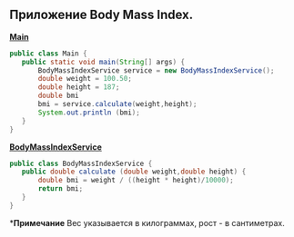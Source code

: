 ## **Приложение Body Mass Index.**
 
 **[Main](https://github.com/maxim-valov/Body_Mass_Index/blob/master/src/Main.java)**

 ```java
 public class Main {
    public static void main(String[] args) {
        BodyMassIndexService service = new BodyMassIndexService();
        double weight = 100.50;
        double height = 187;
        double bmi
        bmi = service.calculate(weight,height);
        System.out.println (bmi);
    }
}
 ```

 **[BodyMassIndexService](https://github.com/maxim-valov/Body_Mass_Index/blob/master/src/BodyMassIndexService.java)**

 ```java
 public class BodyMassIndexService {
    public double calculate (double weight,double height) {
        double bmi = weight / ((height * height)/10000);
        return bmi;
    }
}
 ```
 ***Примечание** Вес указывается в килограммах, рост - в сантиметрах.
